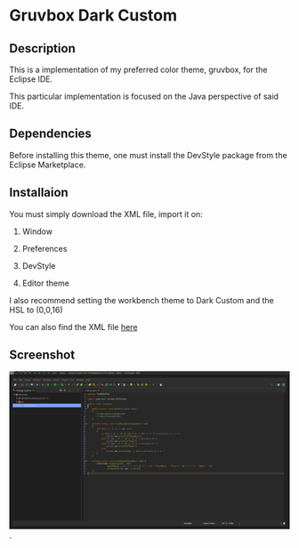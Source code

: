 # Gruvbox Dark Custom

## Description 
 
This is a implementation of my preferred color theme, gruvbox, for the Eclipse IDE. 

This particular implementation is focused on the Java perspective of said IDE.

## Dependencies

Before installing this theme, one must install the DevStyle package from the Eclipse Marketplace.

## Installaion

You must simply download the XML file, import it on:

1. Window

2. Preferences 

3. DevStyle 

4. Editor theme 

I also recommend setting the workbench theme to Dark Custom and the HSL to (0,0,16)

You can also find the XML file [here](http://www.eclipsecolorthemes.org/?view=theme&id=62229)

## Screenshot

![Gruvbox Material Custom](./screenshot/gruvbox-theme.png).


